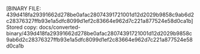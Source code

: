 [BINARY FILE: 439d418fa29391662d278be0afac28074391721001d12d2029b9858c9ab6d2c28376327ffb93e1a5dfc8099d1ef2c83664e962d7c221a877524e58d0ca1b]
Stored copy: docs/converted-binary/439d418fa29391662d278be0afac28074391721001d12d2029b9858c9ab6d2c28376327ffb93e1a5dfc8099d1ef2c83664e962d7c221a877524e58d0ca1b
